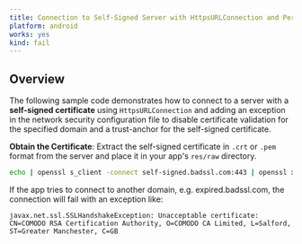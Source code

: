 ```yaml
---
title: Connection to Self-Signed Server with HttpsURLConnection and Per-Domain Network Security Config Exception and trust-anchor
platform: android
works: yes
kind: fail
---
```


## Overview

The following sample code demonstrates how to connect to a server with a **self-signed certificate** using `HttpsURLConnection` and adding an exception in the network security configuration file to disable certificate validation for the specified domain and a trust-anchor for the self-signed certificate.

**Obtain the Certificate**: Extract the self-signed certificate in `.crt` or `.pem` format from the server and place it in your app's `res/raw` directory.

```bash
echo | openssl s_client -connect self-signed.badssl.com:443 | openssl x509 > selfsigned.crt
```

If the app tries to connect to another domain, e.g. expired.badssl.com, the connection will fail with an exception like:

```plaintext
javax.net.ssl.SSLHandshakeException: Unacceptable certificate: CN=COMODO RSA Certification Authority, O=COMODO CA Limited, L=Salford, ST=Greater Manchester, C=GB
```
